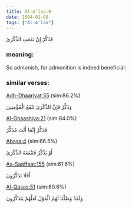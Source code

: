 ```yaml
---
title: Al-A'laa:9
date: 2004-01-08
tags: ["Al-A'laa"]
---
```

فَذَكِّرْ إِنْ نَفَعَتِ الذِّكْرَىٰ
### meaning: 
So admonish, for admonition is indeed beneficial:
### similar verses: 

[Adh-Dhaariyat:55](/51/55) (sim:86.2%)

وَذَكِّرْ فَإِنَّ الذِّكْرَىٰ تَنْفَعُ الْمُؤْمِنِينَ

[Al-Ghaashiya:21](/88/21) (sim:84.0%)

فَذَكِّرْ إِنَّمَا أَنْتَ مُذَكِّرٌ

[Abasa:4](/80/4) (sim:66.5%)

أَوْ يَذَّكَّرُ فَتَنْفَعَهُ الذِّكْرَىٰ

[As-Saaffaat:155](/37/155) (sim:61.6%)

أَفَلَا تَذَكَّرُونَ

[Al-Qasas:51](/28/51) (sim:60.6%)

وَلَقَدْ وَصَّلْنَا لَهُمُ الْقَوْلَ لَعَلَّهُمْ يَتَذَكَّرُونَ
